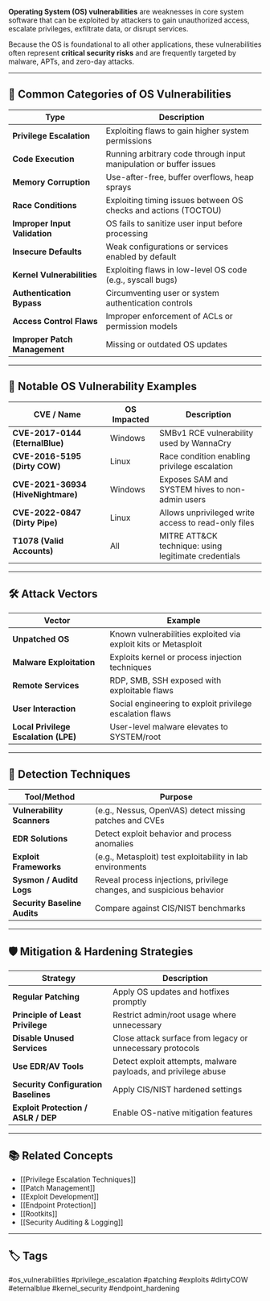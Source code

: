 **Operating System (OS) vulnerabilities** are weaknesses in core system software that can be exploited by attackers to gain unauthorized access, escalate privileges, exfiltrate data, or disrupt services.

Because the OS is foundational to all other applications, these vulnerabilities often represent **critical security risks** and are frequently targeted by malware, APTs, and zero-day attacks.

---

## 🎯 Common Categories of OS Vulnerabilities

| Type                         | Description                                                       |
|------------------------------|-------------------------------------------------------------------|
| **Privilege Escalation**      | Exploiting flaws to gain higher system permissions                |
| **Code Execution**            | Running arbitrary code through input manipulation or buffer issues|
| **Memory Corruption**         | Use-after-free, buffer overflows, heap sprays                     |
| **Race Conditions**           | Exploiting timing issues between OS checks and actions (TOCTOU)   |
| **Improper Input Validation** | OS fails to sanitize user input before processing                 |
| **Insecure Defaults**         | Weak configurations or services enabled by default                |
| **Kernel Vulnerabilities**    | Exploiting flaws in low-level OS code (e.g., syscall bugs)        |
| **Authentication Bypass**     | Circumventing user or system authentication controls              |
| **Access Control Flaws**      | Improper enforcement of ACLs or permission models                 |
| **Improper Patch Management** | Missing or outdated OS updates                                   |

---

## 🧠 Notable OS Vulnerability Examples

| CVE / Name         | OS Impacted     | Description                                                    |
|--------------------|------------------|----------------------------------------------------------------|
| **CVE-2017-0144 (EternalBlue)** | Windows | SMBv1 RCE vulnerability used by WannaCry                      |
| **CVE-2016-5195 (Dirty COW)**     | Linux   | Race condition enabling privilege escalation                   |
| **CVE-2021-36934 (HiveNightmare)** | Windows | Exposes SAM and SYSTEM hives to non-admin users              |
| **CVE-2022-0847 (Dirty Pipe)**    | Linux   | Allows unprivileged write access to read-only files           |
| **T1078 (Valid Accounts)**        | All     | MITRE ATT&CK technique: using legitimate credentials           |

---

## 🛠️ Attack Vectors

| Vector                   | Example                                                           |
|--------------------------|-------------------------------------------------------------------|
| **Unpatched OS**          | Known vulnerabilities exploited via exploit kits or Metasploit   |
| **Malware Exploitation**  | Exploits kernel or process injection techniques                  |
| **Remote Services**       | RDP, SMB, SSH exposed with exploitable flaws                     |
| **User Interaction**      | Social engineering to exploit privilege escalation flaws         |
| **Local Privilege Escalation (LPE)** | User-level malware elevates to SYSTEM/root         |

---

## 🧰 Detection Techniques

| Tool/Method               | Purpose                                                        |
|---------------------------|----------------------------------------------------------------|
| **Vulnerability Scanners**| (e.g., Nessus, OpenVAS) detect missing patches and CVEs         |
| **EDR Solutions**         | Detect exploit behavior and process anomalies                  |
| **Exploit Frameworks**    | (e.g., Metasploit) test exploitability in lab environments     |
| **Sysmon / Auditd Logs**  | Reveal process injections, privilege changes, and suspicious behavior |
| **Security Baseline Audits** | Compare against CIS/NIST benchmarks                         |

---

## 🛡️ Mitigation & Hardening Strategies

| Strategy                        | Description                                                 |
|---------------------------------|-------------------------------------------------------------|
| **Regular Patching**            | Apply OS updates and hotfixes promptly                      |
| **Principle of Least Privilege**| Restrict admin/root usage where unnecessary                 |
| **Disable Unused Services**     | Close attack surface from legacy or unnecessary protocols   |
| **Use EDR/AV Tools**            | Detect exploit attempts, malware payloads, and privilege abuse |
| **Security Configuration Baselines** | Apply CIS/NIST hardened settings                        |
| **Exploit Protection / ASLR / DEP** | Enable OS-native mitigation features                   |

---

## 📚 Related Concepts

- [[Privilege Escalation Techniques]]
- [[Patch Management]]
- [[Exploit Development]]
- [[Endpoint Protection]]
- [[Rootkits]]
- [[Security Auditing & Logging]]

---

## 🏷 Tags

#os_vulnerabilities #privilege_escalation #patching #exploits #dirtyCOW #eternalblue #kernel_security #endpoint_hardening

